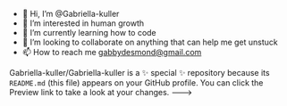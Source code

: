 - 👋 Hi, I’m @Gabriella-kuller
- 👀 I’m interested in human growth
- 🌱 I’m currently learning how to code
- 💞️ I’m looking to collaborate on anything that can help me get unstuck
- 📫 How to reach me gabbydesmond@gmail.com


Gabriella-kuller/Gabriella-kuller is a ✨ special ✨ repository because its `README.md` (this file) appears on your GitHub profile.
You can click the Preview link to take a look at your changes.
--->
